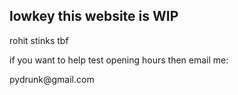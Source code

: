 <!DOCTYPE html>
<html>

<body>
    <h2> lowkey this website is WIP</h2>
    <p>rohit stinks tbf</p>
    <p> if you want to help test opening hours then email me:</p>
    <p> pydrunk@gmail.com</p>

</html>

